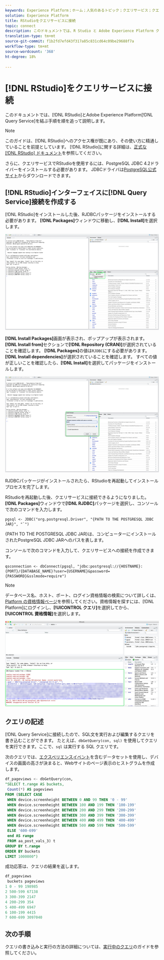 ```yaml
---
keywords: Experience Platform；ホーム；人気のあるトピック；クエリサービス；クエリサービス；RStudio;rstudio;クエリサービスに接続；
solution: Experience Platform
title: RStudioをクエリサービスに接続
topic: connect
description: このドキュメントでは、R Studio と Adobe Experience Platform クエリサービスを接続する手順について説明します。
translation-type: tm+mt
source-git-commit: f1b2fd7efd43f317a85c831cd64c09be29688f7a
workflow-type: tm+mt
source-wordcount: '368'
ht-degree: 18%

---
```



# [!DNL RStudio]をクエリサービスに接続

このドキュメントでは、[!DNL RStudio]とAdobe Experience Platform[!DNL Query Service]を結ぶ手順を順を追って説明します。

>[!NOTE]
>
> このガイドは、[!DNL RStudio]へのアクセス権が既にあり、その使い方に精通していることを前提としています。 [!DNL RStudio]に関する詳細は、[正式な [!DNL RStudio] ドキュメント](https://rstudio.com/products/rstudio/)を参照してください。
> 
> さらに、クエリサービスでRStudioを使用するには、PostgreSQL JDBC 4.2ドライバーをインストールする必要があります。 JDBCドライバは[PostgreSQL公式サイト](https://jdbc.postgresql.org/download.html)からダウンロードできます。

## [!DNL RStudio]インターフェイスに[!DNL Query Service]接続を作成する

[!DNL RStudio]をインストールした後、RJDBCパッケージをインストールする必要があります。 **[!DNL Packages]**&#x200B;ウィンドウに移動し、**[!DNL Install]**&#x200B;を選択します。

![](../images/clients/rstudio/install-package.png)

**[!DNL Install Packages]**&#x200B;画面が表示され、ポップアップが表示されます。 **[!DNL Install from]**&#x200B;セクションで&#x200B;**[!DNL Repository (CRAN)]**&#x200B;が選択されていることを確認します。 **[!DNL Packages]**&#x200B;の値は`RJDBC`にする必要があります。 **[!DNL Install dependencies]**&#x200B;が選択されていることを確認します。 すべての値が正しいことを確認したら、**[!DNL Install]**&#x200B;を選択してパッケージをインストールします。

![](../images/clients/rstudio/install-jrdbc.png)

RJDBCパッケージがインストールされたら、RStudioを再起動してインストールプロセスを完了します。

RStudioを再起動した後、クエリサービスに接続できるようになりました。 **[!DNL Packages]**&#x200B;ウィンドウで&#x200B;**[!DNL RJDBC]**&#x200B;パッケージを選択し、コンソールで次のコマンドを入力します。

```console
pgsql <- JDBC("org.postgresql.Driver", "{PATH TO THE POSTGRESQL JDBC JAR}", "`")
```

{PATH TO THE POSTGRESQL JDBC JAR}は、コンピューターにインストールされたPostgreSQL JDBC JARへのパスを表します。

コンソールで次のコマンドを入力して、クエリサービスへの接続を作成できます。

```console
qsconnection <- dbConnect(pgsql, "jdbc:postgresql://{HOSTNAME}:{PORT}/{DATABASE_NAME}?user={USERNAME}&password={PASSWORD}&sslmode=require")
```

>[!NOTE]
>
>データベース名、ホスト、ポート、ログイン資格情報の検索について詳しくは、[Platform の資格情報ページ](https://platform.adobe.com/query/configuration)を参照してください。資格情報を探すには、[!DNL Platform]にログインし、**[!UICONTROL クエリ]**&#x200B;を選択してから、**[!UICONTROL 資格情報]**&#x200B;を選択します。

![](../images/clients/rstudio/connection-rjdbc.png)

## クエリの記述

[!DNL Query Service]に接続したので、SQL文を実行および編集するクエリを書き込むことができます。 たとえば、`dbGetQuery(con, sql)` を使用してクエリを実行できます。ここで、`sql` は実行する SQL クエリです。

次のクエリでは、[エクスペリエンスイベント](../best-practices/experience-event-queries.md)を含むデータセットを使用し、デバイスの画面の高さが決まると、Webサイトのページ表示のヒストグラムを作成します。

```sql
df_pageviews <- dbGetQuery(con,
"SELECT t.range AS buckets, 
 Count(*) AS pageviews 
FROM (SELECT CASE 
 WHEN device.screenheight BETWEEN 0 AND 99 THEN '0 - 99' 
 WHEN device.screenheight BETWEEN 100 AND 199 THEN '100-199' 
 WHEN device.screenheight BETWEEN 200 AND 299 THEN '200-299' 
 WHEN device.screenheight BETWEEN 300 AND 399 THEN '300-399' 
 WHEN device.screenheight BETWEEN 400 AND 499 THEN '400-499' 
 WHEN device.screenheight BETWEEN 500 AND 599 THEN '500-599' 
 ELSE '600-699' 
 end AS range 
 FROM aa_post_vals_3) t 
GROUP BY t.range 
ORDER BY buckets 
LIMIT 1000000")
```

成功応答は、クエリの結果を返します。

```r
df_pageviews
 buckets pageviews
1 0 - 99 198985
2 500-599 67138
3 300-399 2147
4 200-299 354
5 400-499 6947
6 100-199 4415
7 600-699 3097040
```

## 次の手順

クエリの書き込みと実行の方法の詳細については、[実行中のクエリ](../best-practices/writing-queries.md)のガイドを参照してください。